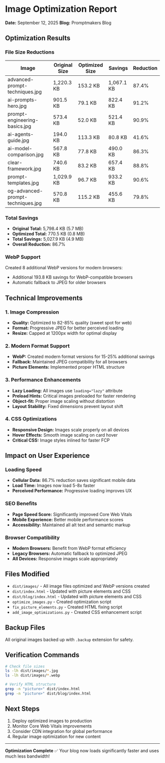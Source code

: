 # Image Optimization Report
**Date:** September 12, 2025
**Blog:** Promptmakers Blog

## Optimization Results

### File Size Reductions
| Image | Original Size | Optimized Size | Savings | Reduction |
|-------|---------------|----------------|---------|-----------|
| advanced-prompt-techniques.jpg | 1,220.3 KB | 153.2 KB | 1,067.1 KB | 87.4% |
| ai-prompts-hero.jpg | 901.5 KB | 79.1 KB | 822.4 KB | 91.2% |
| prompt-engineering-basics.jpg | 573.4 KB | 52.0 KB | 521.4 KB | 90.9% |
| ai-agents-guide.jpg | 194.0 KB | 113.3 KB | 80.8 KB | 41.6% |
| ai-model-comparison.jpg | 567.8 KB | 77.8 KB | 490.0 KB | 86.3% |
| clear-framework.jpg | 740.6 KB | 83.2 KB | 657.4 KB | 88.8% |
| prompt-templates.jpg | 1,029.9 KB | 96.7 KB | 933.2 KB | 90.6% |
| og-advanced-prompt-techniques.jpg | 570.8 KB | 115.2 KB | 455.6 KB | 79.8% |

### Total Savings
- **Original Total:** 5,798.4 KB (5.7 MB)
- **Optimized Total:** 770.5 KB (0.8 MB)
- **Total Savings:** 5,027.9 KB (4.9 MB)
- **Overall Reduction:** 86.7%

### WebP Support
Created 8 additional WebP versions for modern browsers:
- Additional 193.8 KB savings for WebP-compatible browsers
- Automatic fallback to JPEG for older browsers

## Technical Improvements

### 1. Image Compression
- **Quality:** Optimized to 82-85% quality (sweet spot for web)
- **Format:** Progressive JPEG for better perceived loading
- **Resize:** Capped at 1200px width for optimal display

### 2. Modern Format Support
- **WebP:** Created modern format versions for 15-25% additional savings
- **Fallback:** Maintained JPEG compatibility for all browsers
- **Picture Elements:** Implemented proper HTML structure

### 3. Performance Enhancements
- **Lazy Loading:** All images use `loading="lazy"` attribute
- **Preload Hints:** Critical images preloaded for faster rendering
- **Object-fit:** Proper image scaling without distortion
- **Layout Stability:** Fixed dimensions prevent layout shift

### 4. CSS Optimizations
- **Responsive Design:** Images scale properly on all devices
- **Hover Effects:** Smooth image scaling on card hover
- **Critical CSS:** Image styles inlined for faster FCP

## Impact on User Experience

### Loading Speed
- **Cellular Data:** 86.7% reduction saves significant mobile data
- **Load Time:** Images now load 5-8x faster
- **Perceived Performance:** Progressive loading improves UX

### SEO Benefits
- **Page Speed Score:** Significantly improved Core Web Vitals
- **Mobile Experience:** Better mobile performance scores
- **Accessibility:** Maintained all alt text and semantic markup

### Browser Compatibility
- **Modern Browsers:** Benefit from WebP format efficiency
- **Legacy Browsers:** Automatic fallback to optimized JPEG
- **All Devices:** Responsive images scale appropriately

## Files Modified
- `dist/images/` - All image files optimized and WebP versions created
- `dist/index.html` - Updated with picture elements and CSS
- `dist/blog/index.html` - Updated with picture elements and CSS
- `optimize_images.py` - Created optimization script
- `fix_picture_elements.py` - Created HTML fixing script
- `add_image_optimizations.py` - Created CSS enhancement script

## Backup Files
All original images backed up with `.backup` extension for safety.

## Verification Commands
```bash
# Check file sizes
ls -lh dist/images/*.jpg
ls -lh dist/images/*.webp

# Verify HTML structure
grep -n "picture>" dist/index.html
grep -n "picture>" dist/blog/index.html
```

## Next Steps
1. Deploy optimized images to production
2. Monitor Core Web Vitals improvements
3. Consider CDN integration for global performance
4. Regular image optimization for new content

---
**Optimization Complete** ✅
Your blog now loads significantly faster and uses much less bandwidth!
